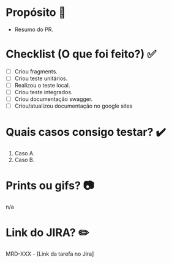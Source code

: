 # Propósito :rocket:
 - Resumo do PR.

# Checklist (O que foi feito?) :white_check_mark:
- [ ] Criou fragments.
- [ ] Criou teste unitários.
- [ ] Realizou o teste local.
- [ ] Criou teste integrados.
- [ ] Criou documentação swagger.
- [ ] Criou/atualizou documentação no google sites

# Quais casos consigo testar? :heavy_check_mark:
1. Caso A.
2. Caso B.

# Prints ou gifs? :camera:
n/a

# Link do JIRA? :pencil2:
MRD-XXX - [Link da tarefa no Jira]